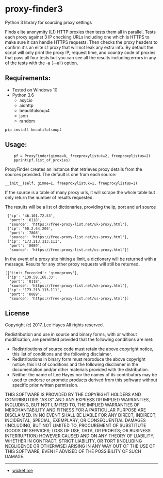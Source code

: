 # proxy-finder3
Python 3 library for sourcing proxy settings

Finds elite anonymity (L1) HTTP proxies then tests them all in parallel. Tests each proxy against 3 IP checking URLs including one which is HTTPS to make sure it can handle HTTPS requests. Then checks the proxy headers to confirm it's an elite L1 proxy that will not leak any extra info. By default the script will only print the proxy IP, request time, and country code of proxies that pass all four tests but you can see all the results including errors in any of the tests with the -a (--all) option. 

Requirements:
------
* Tested on Windows 10
* Python 3.6
  * asycio
  * aiohttp
  * beautifulsoup4
  * json
  * random

```
pip install beautifulsoup4
```

Usage:
------
```
    pf = ProxyFinder(gimme=0, freeproxylistuk=2, freeproxylistus=2)
    pprint(pf.list_of_proxies)
```

ProxyFinder creates an instance that retrieves proxy details from the sources provided. The default is one from each source:
```
__init__(self, gimme=1, freeproxylistuk=1, freeproxylistus=1)
```

If the source is a table of many proxy urls, it will scrape the whole table but only return the number of results requested.

The results will be a list of dictionaries, providing the ip, port and url source

```
 {'ip': '46.101.72.53',
  'port': '8118',
  'source': 'https://free-proxy-list.net/uk-proxy.html'},
 {'ip': '50.2.64.206',
  'port': '7808',
  'source': 'https://free-proxy-list.net/us-proxy.html'},
 {'ip': '173.213.113.111',
  'port': '8089',
  'source': 'https://free-proxy-list.net/us-proxy.html'}]
```

In the event of a proxy site hitting a limit, a dictionary will be returned with a message. Results for any other proxy requests will still be returned.
```
[{'Limit Exceeded': 'gimmeproxy'},
 {'ip': '139.59.168.33',
  'port': '8118',
  'source': 'https://free-proxy-list.net/uk-proxy.html'},
 {'ip': '173.213.113.111',
  'port': '8089',
  'source': 'https://free-proxy-list.net/us-proxy.html'}]
```


License
-------

Copyright (c) 2017, Lee Hayes
All rights reserved.

Redistribution and use in source and binary forms, with or without
modification, are permitted provided that the following conditions are met:
* Redistributions of source code must retain the above copyright notice, this list of conditions and the following disclaimer.
* Redistributions in binary form must reproduce the above copyright notice, this list of conditions and the following disclaimer in the documentation and/or other materials provided with the distribution.
* Neither the name of Lee Hayes nor the names of its contributors may be used to endorse or promote products derived from this software without specific prior written permission.

THIS SOFTWARE IS PROVIDED BY THE COPYRIGHT HOLDERS AND CONTRIBUTORS "AS IS" AND
ANY EXPRESS OR IMPLIED WARRANTIES, INCLUDING, BUT NOT LIMITED TO, THE IMPLIED
WARRANTIES OF MERCHANTABILITY AND FITNESS FOR A PARTICULAR PURPOSE ARE
DISCLAIMED. IN NO EVENT SHALL <COPYRIGHT HOLDER> BE LIABLE FOR ANY
DIRECT, INDIRECT, INCIDENTAL, SPECIAL, EXEMPLARY, OR CONSEQUENTIAL DAMAGES
(INCLUDING, BUT NOT LIMITED TO, PROCUREMENT OF SUBSTITUTE GOODS OR SERVICES;
LOSS OF USE, DATA, OR PROFITS; OR BUSINESS INTERRUPTION) HOWEVER CAUSED AND
ON ANY THEORY OF LIABILITY, WHETHER IN CONTRACT, STRICT LIABILITY, OR TORT
(INCLUDING NEGLIGENCE OR OTHERWISE) ARISING IN ANY WAY OUT OF THE USE OF THIS
SOFTWARE, EVEN IF ADVISED OF THE POSSIBILITY OF SUCH DAMAGE.


***
* [wicket.me](http://wicket.me)
